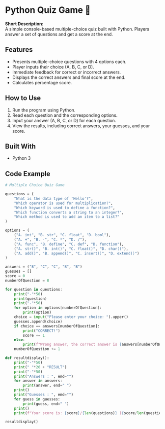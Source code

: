 # Python Quiz Game 📝

**Short Description:**  
A simple console-based multiple-choice quiz built with Python. Players answer a set of questions and get a score at the end.  

## Features
- Presents multiple-choice questions with 4 options each.  
- Player inputs their choice (A, B, C, or D).  
- Immediate feedback for correct or incorrect answers.  
- Displays the correct answers and final score at the end.  
- Calculates percentage score.  

## How to Use
1. Run the program using Python.
2. Read each question and the corresponding options.
3. Input your answer (A, B, C, or D) for each question.
4. View the results, including correct answers, your guesses, and your score.

## Built With
- Python 3  

## Code Example

```python
# Multiple Choice Quiz Game

questions = (
    "What is the data type of 'Hello'?",
    "Which operator is used for multiplication?",
    "Which keyword is used to define a function?",
    "Which function converts a string to an integer?",
    "Which method is used to add an item to a list?"
)

options = (
    ("A. int", "B. str", "C. float", "D. bool"),
    ("A. +", "B. -", "C. *", "D. /"),
    ("A. func", "B. define", "C. def", "D. function"),
    ("A. str()", "B. int()", "C. float()", "D. char()"),
    ("A. add()", "B. append()", "C. insert()", "D. extend()")
)

answers = ("B", "C", "C", "B", "B")
guesses = []
score = 0
numberOfQuestion = 0

for question in questions:
    print("-"*50)
    print(question)
    print("-"*50)
    for option in options[numberOfQuestion]:
        print(option)
    choice = input("Please enter your choice: ").upper()
    guesses.append(choice)
    if choice == answers[numberOfQuestion]:
        print("CORRECT!")
        score += 1
    else:
        print(f"Wrong answer, the correct answer is {answers[numberOfQuestion]}")
    numberOfQuestion += 1

def resultdisplay():
    print("-"*50)
    print(" "*20 + "RESULT")
    print("-"*50)
    print("Answers : ", end="")
    for answer in answers:
        print(answer, end=" ")
    print()
    print("Guesses : ", end="")
    for guess in guesses:
        print(guess, end=" ")
    print()
    print(f"Your score is: {score}/{len(questions)} ({score/len(questions)*100}%)")

resultdisplay()
